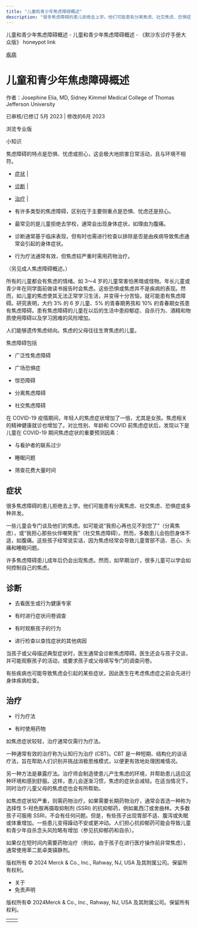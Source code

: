 ```yaml
---
title: "儿童和青少年焦虑障碍概述"
description: "很多焦虑障碍的患儿拒绝去上学。他们可能患有分离焦虑、社交焦虑、恐惧症或多种并发。"
---
```


﻿儿童和青少年焦虑障碍概述 \- 儿童和青少年焦虑障碍概述 \- 《默沙东诊疗手册大众版》 honeypot link



[疾病](https://www.merckmanuals.com/home/resourcespages/healthyliving_rel2.3)

# 儿童和青少年焦虑障碍概述

作者：Josephine Elia, MD, Sidney Kimmel Medical College of Thomas Jefferson
University

已审核/已修订 5月 2023 \| 修改的6月 2023

浏览专业版

小知识

焦虑障碍的特点是恐惧、忧虑或担心，这会极大地损害日常活动，且与环境不相符。

- [症状](#症状_v823637_zh) \|
- [诊断](#诊断_v823644_zh) \|
- [治疗](#治疗_v823647_zh) \|

- 有许多类型的焦虑障碍，区别在于主要侧重点是恐惧、忧虑还是担心。

- 最常见的是儿童拒绝去学校，通常会出现身体症状，如理由为腹痛。

- 诊断通常基于临床表现，但有时也需进行检查以排除是否是由疾病导致焦虑通常会引起的身体症状。

- 行为疗法通常有效，但焦虑较严重时需用药物治疗。


（另见成人焦虑障碍概述。）

所有的儿童都会有焦虑的情绪。如 3～4 岁的儿童常害怕黑暗或怪物。年长儿童或青少年在同学面前做读书报告时会焦虑。这些恐惧或焦虑并不是疾病的表现。然而，如儿童的焦虑使其无法正常学习生活，并变得十分苦恼，就可能患有焦虑障碍。研究表明，大约 3% 的 6 岁儿童、5% 的青春期男孩和 10% 的青春期女孩患有焦虑障碍。患有焦虑障碍的儿童在以后的生活中患抑郁症、自杀行为、酒精和物质使用障碍以及学习困难的风险增加。

人们能够遗传焦虑倾向。焦虑的父母往往生育焦虑的儿童。

焦虑障碍包括

- 广泛性焦虑障碍

- 广场恐惧症

- 惊恐障碍

- 分离焦虑障碍

- 社交焦虑障碍


在 COVID-19 疫情期间，年轻人的焦虑症状增加了一倍，尤其是女孩。焦虑相关的精神健康就诊也增加了。对比性别、年龄和 COVID 前焦虑症状后，发现以下是儿童在 COVID-19 期间焦虑症状的重要预测因素：

- 与看护者的联系过少

- 睡眠问题

- 筛查花费大量时间


## 症状

很多焦虑障碍的患儿拒绝去上学。他们可能患有分离焦虑、社交焦虑、恐惧症或多种并发。

一些儿童会专门谈及他们的焦虑。如可能说“我担心再也见不到您了”（分离焦虑），或“我担心那些伙伴嘲笑我”（社交焦虑障碍）。然而，多数患儿会抱怨身体不适，如腹痛。这些孩子经常说实话，因为焦虑经常会导致儿童胃部不适、恶心、头痛和睡眠问题。

许多焦虑障碍患儿成年后仍会出现焦虑。然而，如早期治疗，很多儿童可以学会如何控制自己的焦虑。

## 诊断

- 去看医生或行为健康专家

- 有时进行症状问卷调查

- 有时观察孩子的行为

- 进行检查以查找症状的其他病因


当孩子或父母描述典型症状时，医生通常会诊断焦虑障碍。医生还会与孩子交谈，并可能观察孩子的活动，或要求孩子或父母填写专门的调查问卷。

有些疾病也可能导致焦虑会引起的某些症状，因此医生在考虑焦虑症之前会先进行身体疾病检查。

## 治疗

- 行为疗法

- 有时使用药物


如焦虑症状较轻，治疗通常仅需行为疗法。

一种通常有效的治疗称为认知行为治疗 (CBT)。CBT 是一种短期、结构化的谈话疗法，旨在帮助人们识别并挑战消极思维模式，以便更有效地处理困难情况。

另一种方法是暴露疗法。治疗师会制造使患儿产生焦虑的环境，并帮助患儿适应这种环境和感到舒服。这样，患儿会逐渐习惯，焦虑的症状会减轻。在适当情况下，同时治疗儿童父母的焦虑症也会有所帮助。

如焦虑症状较严重，则需药物治疗。如果需要长期药物治疗，通常会首选一种称为选择性 5-羟色胺再摄取抑制剂 (SSRI) 的抗抑郁药，例如氟西汀或舍曲林。大多数孩子可服用 SSRI，不会有任何问题。但是，有些孩子出现胃部不适、腹泻或失眠或体重增加。一些患儿变得躁动不安或更冲动。人们担心抗抑郁药可能会导致儿童和青少年自杀念头风险略有增加（参见抗抑郁药和自杀）。

如果仅在短时间内需要药物治疗（例如，由于孩子在进行医疗操作前非常焦虑），通常使用苯二氮卓类镇静剂。



版权所有 © 2024
Merck & Co., Inc., Rahway, NJ, USA 及其附属公司。保留所有权利。

- 关于
- 免责声明

版权所有© 2024Merck & Co., Inc., Rahway, NJ, USA 及其附属公司。保留所有权利。

|     |     |
| --- | --- |
|  |  |